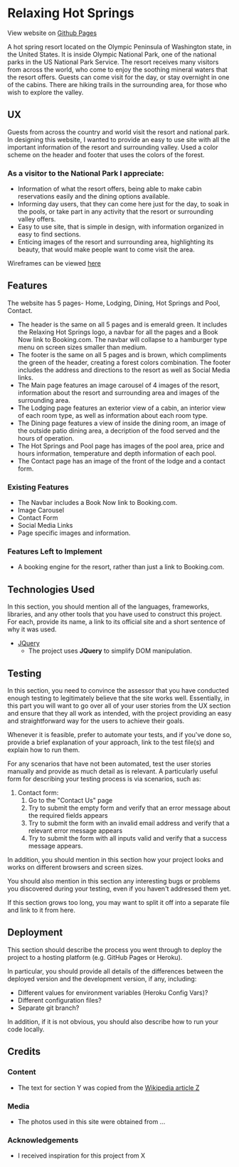 # Relaxing Hot Springs

View website on [Github Pages](https://freddorn.github.io/relaxing-hotsprings/)

A hot spring resort located on the Olympic Peninsula of Washington state, in the United States. It is inside Olympic National Park,
one of the national parks in the US National Park Service. The resort receives many visitors from across the world, who come to enjoy
the soothing mineral waters that the resort offers. Guests can come visit for the day, or stay overnight in one of the cabins.
There are hiking trails in the surrounding area, for those who wish to explore the valley.

 
## UX
 
Guests from across the country and world visit the resort and national park. In designing this website, I wanted to provide an easy
to use site with all the important information of the resort and surrounding valley. Used a color scheme on the header and footer
that uses the colors of the forest.

### As a visitor to the National Park I appreciate:

* Information of what the resort offers, being able to make cabin reservations easily and the dining options available.
* Informing day users, that they can come here just for the day, to soak in the pools, or take part in any activity that the resort or surrounding valley offers.
* Easy to use site, that is simple in design, with information organized in easy to find sections.
* Enticing images of the resort and surrounding area, highlighting its beauty, that would make people want to come visit the area.



Wireframes can be viewed [here](https://github.com/freddorn/relaxing-hotsprings/tree/master/assets/mockups)


## Features

The website has 5 pages- Home, Lodging, Dining, Hot Springs and Pool, Contact.

* The header is the same on all 5 pages and is  emerald green. It includes the Relaxing Hot Springs logo, a navbar for all the pages and a Book Now link to Booking.com. The navbar will collapse to a hamburger type menu on screen sizes smaller than medium.
* The footer is the same on all 5 pages and is brown, which compliments the green of the header, creating a forest colors combination. The footer includes the address and directions to the resort as well as Social Media links.
* The Main page features an image carousel of 4 images of the resort, information about the resort and surrounding area and images of the surrounding area.
* The Lodging page features an exterior view of a cabin, an interior view of each room type, as well as information about each room type.
* The Dining page features a view of inside the dining room, an image of the outside patio dining area, a decription of the food served and the hours of operation.
* The Hot Springs and Pool page has images of the pool area, price and hours information, temperature and depth information of each pool.
* The Contact page has an image of the front of the lodge and a contact form.
 
### Existing Features
- The Navbar includes a Book Now link to Booking.com.
- Image Carousel
- Contact Form
- Social Media Links
- Page specific images and information.

### Features Left to Implement
- A booking engine for the resort, rather than just a link to Booking.com.

## Technologies Used

In this section, you should mention all of the languages, frameworks, libraries, and any other tools that you have used to construct this project. For each, provide its name, a link to its official site and a short sentence of why it was used.

- [JQuery](https://jquery.com)
    - The project uses **JQuery** to simplify DOM manipulation.


## Testing

In this section, you need to convince the assessor that you have conducted enough testing to legitimately believe that the site works well. Essentially, in this part you will want to go over all of your user stories from the UX section and ensure that they all work as intended, with the project providing an easy and straightforward way for the users to achieve their goals.

Whenever it is feasible, prefer to automate your tests, and if you've done so, provide a brief explanation of your approach, link to the test file(s) and explain how to run them.

For any scenarios that have not been automated, test the user stories manually and provide as much detail as is relevant. A particularly useful form for describing your testing process is via scenarios, such as:

1. Contact form:
    1. Go to the "Contact Us" page
    2. Try to submit the empty form and verify that an error message about the required fields appears
    3. Try to submit the form with an invalid email address and verify that a relevant error message appears
    4. Try to submit the form with all inputs valid and verify that a success message appears.

In addition, you should mention in this section how your project looks and works on different browsers and screen sizes.

You should also mention in this section any interesting bugs or problems you discovered during your testing, even if you haven't addressed them yet.

If this section grows too long, you may want to split it off into a separate file and link to it from here.

## Deployment

This section should describe the process you went through to deploy the project to a hosting platform (e.g. GitHub Pages or Heroku).

In particular, you should provide all details of the differences between the deployed version and the development version, if any, including:
- Different values for environment variables (Heroku Config Vars)?
- Different configuration files?
- Separate git branch?

In addition, if it is not obvious, you should also describe how to run your code locally.


## Credits

### Content
- The text for section Y was copied from the [Wikipedia article Z](https://en.wikipedia.org/wiki/Z)

### Media
- The photos used in this site were obtained from ...

### Acknowledgements

- I received inspiration for this project from X